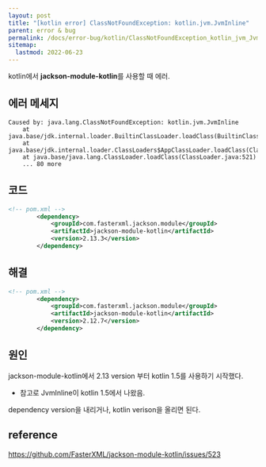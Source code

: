 ```yaml
---
layout: post
title: "[kotlin error] ClassNotFoundException: kotlin.jvm.JvmInline"
parent: error & bug
permalink: /docs/error-bug/kotlin/ClassNotFoundException_kotlin_jvm_JvmInline
sitemap:
  lastmod: 2022-06-23
---
```


kotlin에서 **jackson-module-kotlin**를 사용할 때 에러.

## 에러 메세지

```
Caused by: java.lang.ClassNotFoundException: kotlin.jvm.JvmInline
	at java.base/jdk.internal.loader.BuiltinClassLoader.loadClass(BuiltinClassLoader.java:582)
	at java.base/jdk.internal.loader.ClassLoaders$AppClassLoader.loadClass(ClassLoaders.java:178)
	at java.base/java.lang.ClassLoader.loadClass(ClassLoader.java:521)
	... 80 more
```

## 코드

```xml
<!-- pom.xml -->
		<dependency>
			<groupId>com.fasterxml.jackson.module</groupId>
			<artifactId>jackson-module-kotlin</artifactId>
			<version>2.13.3</version>
		</dependency>
```

## 해결

```xml
<!-- pom.xml -->
		<dependency>
			<groupId>com.fasterxml.jackson.module</groupId>
			<artifactId>jackson-module-kotlin</artifactId>
			<version>2.12.7</version>
		</dependency>
```

## 원인

jackson-module-kotlin에서 2.13 version 부터 kotlin 1.5를 사용하기 시작했다.  
- 참고로 JvmInline이 kotlin 1.5에서 나왔음.

dependency version을 내리거나, kotlin verison을 올리면 된다.  


## reference

https://github.com/FasterXML/jackson-module-kotlin/issues/523
